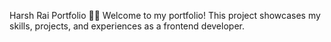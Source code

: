 Harsh Rai Portfolio 🎨🚀
Welcome to my portfolio! This project showcases my skills, projects, and experiences as a frontend developer.
